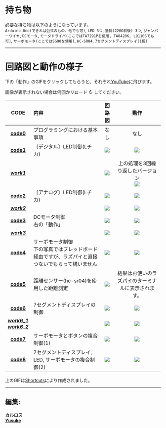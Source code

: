 
# 持ち物  

必要な持ち物は以下のようになっています。  
`Arduino Uno(できれば公式のもの、他でも可)`, `LED 3つ`, `抵抗(220Ω前後) 3つ`, `ジャンパーワイヤ`, `DCモータ`, `モータドライバ(ここではTA7291Pを使用, TA8428K, L9110Sでも可)`, `サーボモータ(ここではSG90を使用)`, `HC-SR04`, `7セグメントディスプレイ(1桁)`  


-----  

# 回路図と動作の様子  

下の「動作」のGIFをクリックしてもらうと、それぞれ[YouTube](https://www.youtube.com/playlist?list=PLBOs6NGusnU2e5Hc0gtLqlL9b3xkcsrQi)に飛びます。  

画像が表示されない場合は何回かリロード ↻ してください。  

|CODE|内容|回路図|動作|
|:---:|:---|:---:|:---:|
|**[code0](https://github.com/DTK-CreativeStudio/Course/blob/master/Arduino/code0.ino)**|プログラミングにおける基本事項|なし|なし|
|**[code1](https://github.com/DTK-CreativeStudio/Course/blob/master/Arduino/code1.ino)**|〔デジタル〕LED制御(Lチカ)|![](https://github.com/DTK-CreativeStudio/Course/blob/master/image/circuits/Arduino/image/code1.png)|[![](https://github.com/DTK-CreativeStudio/Course/blob/master/image/circuits/Arduino/gif/code1.GIF)](https://youtu.be/YarF-ElrnXg)|
|***[work1](https://github.com/DTK-CreativeStudio/Course/blob/master/Arduino/work1.ino)***||![](https://github.com/DTK-CreativeStudio/Course/blob/master/image/circuits/Arduino/image/work1.png)|上の処理を3回繰り返したバージョン<br>[![](https://github.com/DTK-CreativeStudio/Course/blob/master/image/circuits/Arduino/gif/work1.GIF)]()|
|**[code2](https://github.com/DTK-CreativeStudio/Course/blob/master/Arduino/code2.ino)**|〔アナログ〕LED制御(Lチカ)|![](https://github.com/DTK-CreativeStudio/Course/blob/master/image/circuits/Arduino/image/code2.png)|[![](https://github.com/DTK-CreativeStudio/Course/blob/master/image/circuits/Arduino/gif/code2.GIF)](https://youtu.be/1X8Q2MBojDE)|
|***[work2](https://github.com/DTK-CreativeStudio/Course/blob/master/Arduino/work2.ino)***||![](https://github.com/DTK-CreativeStudio/Course/blob/master/image/circuits/Arduino/image/work2.png)|[![](https://github.com/DTK-CreativeStudio/Course/blob/master/image/circuits/Arduino/gif/work2.GIF)](https://youtu.be/QWDT6VXls2Y)|
|**[code3](https://github.com/DTK-CreativeStudio/Course/blob/master/Arduino/code3.ino)**|DCモータ制御<br>右の「動作」|![](https://github.com/DTK-CreativeStudio/Course/blob/master/image/circuits/Arduino/image/code3.png)|[![](https://github.com/DTK-CreativeStudio/Course/blob/master/image/circuits/Arduino/gif/code3.GIF)](https://youtu.be/Ou78hnaaiv4)|
|***[work3](https://github.com/DTK-CreativeStudio/Course/blob/master/Arduino/work3.ino)***||![](https://github.com/DTK-CreativeStudio/Course/blob/master/image/circuits/Arduino/image/work3.png)|[![](https://github.com/DTK-CreativeStudio/Course/blob/master/image/circuits/Arduino/gif/work3.GIF)](https://youtu.be/fHkT-R7O8UY)|
|**[code4](https://github.com/DTK-CreativeStudio/Course/blob/master/Arduino/code4.ino)**|サーボモータ制御<br>下の写真ではブレッドボード経由ですが、ラズパイと直接つないでもらって構いません|![](https://github.com/DTK-CreativeStudio/Course/blob/master/image/circuits/Arduino/image/code4.png)|[![](https://github.com/DTK-CreativeStudio/Course/blob/master/image/circuits/Arduino/gif/code4.GIF)](https://youtu.be/IKr_oO1ZUvg)|
|**[code5](https://github.com/DTK-CreativeStudio/Course/blob/master/Arduino/code5.ino)**|距離センサー(hc-sr04)を使用した距離測定|![](https://github.com/DTK-CreativeStudio/Course/blob/master/image/circuits/Arduino/image/code5.png)|結果はお使いのラズパイのターミナルに表示されます。|
|**[code6](https://github.com/DTK-CreativeStudio/Course/blob/master/Arduino/code6.ino)**|7セグメントディスプレイの制御|![](https://github.com/DTK-CreativeStudio/Course/blob/master/image/circuits/Arduino/image/code6.png)|[![](https://github.com/DTK-CreativeStudio/Course/blob/master/image/circuits/Arduino/gif/code6.GIF)](https://youtu.be/iK9bSGNOKUY)|
|***[work6_1](https://github.com/DTK-CreativeStudio/Course/blob/master/Arduino/work6_1.ino)<br>[work6_2](https://github.com/DTK-CreativeStudio/Course/blob/master/Arduino/work6_2.ino)***||![](https://github.com/DTK-CreativeStudio/Course/blob/master/image/circuits/Arduino/image/work6.png)|[![](https://github.com/DTK-CreativeStudio/Course/blob/master/image/circuits/Arduino/gif/work6.GIF)](https://youtu.be/op9uUG77ciA)|
|**[code7](https://github.com/DTK-CreativeStudio/Course/blob/master/Arduino/code7.ino)**|サーボモータとボタンの複合制御(1)|![](https://github.com/DTK-CreativeStudio/Course/blob/master/image/circuits/Arduino/image/code7.png)|[![](https://github.com/DTK-CreativeStudio/Course/blob/master/image/circuits/Arduino/gif/code7.GIF)](https://youtu.be/cwpbQ1_iMBg)|
|**[code8](https://github.com/DTK-CreativeStudio/Course/blob/master/Arduino/code8.ino)**|7セグメントディスプレイ, LED, サーボモータの複合制御(2)|![](https://github.com/DTK-CreativeStudio/Course/blob/master/image/circuits/Arduino/image/code8.png)|[![](https://github.com/DTK-CreativeStudio/Course/blob/master/image/circuits/Arduino/gif/code8.GIF)](https://youtu.be/tCj05Hqqnjo)|  


上のGIFは[Shortcuts](https://github.com/DTK-CreativeStudio/Course/blob/master/shortcuts/)により作成されました。  

---

## 編集:  
**カルロス**  
**[Yusuke](https://github.com/Kuclubdtk-Lecture)**